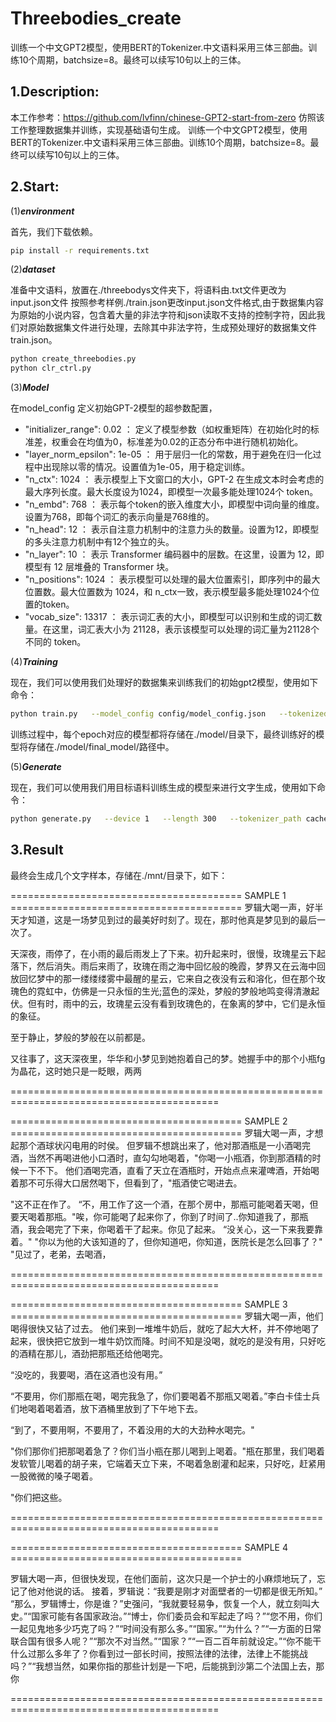 # Threebodies_create
训练一个中文GPT2模型，使用BERT的Tokenizer.中文语料采用三体三部曲。训练10个周期，batchsize=8。最终可以续写10句以上的三体。

1.Description:
---
本工作参考：https://github.com/lvfinn/chinese-GPT2-start-from-zero 仿照该工作整理数据集并训练，实现基础语句生成。
训练一个中文GPT2模型，使用BERT的Tokenizer.中文语料采用三体三部曲。训练10个周期，batchsize=8。最终可以续写10句以上的三体。

2.Start:
----
(1)***environment***

首先，我们下载依赖。
```bash
pip install -r requirements.txt
```

(2)***dataset***

准备中文语料，放置在./threebodys文件夹下，将语料由.txt文件更改为input.json文件
按照参考样例./train.json更改input.json文件格式,由于数据集内容为原始的小说内容，包含着大量的非法字符和json读取不支持的控制字符，因此我们对原始数据集文件进行处理，去除其中非法字符，生成预处理好的数据集文件train.json。
```bash
python create_threebodies.py
python clr_ctrl.py
```

(3)***Model***

在model_config 定义初始GPT-2模型的超参数配置，
- "initializer_range": 0.02 ： 定义了模型参数（如权重矩阵）在初始化时的标准差，权重会在均值为0，标准差为0.02的正态分布中进行随机初始化。
- "layer_norm_epsilon": 1e-05 ： 用于层归一化的常数，用于避免在归一化过程中出现除以零的情况。设置值为1e-05，用于稳定训练。
- "n_ctx": 1024 ： 表示模型上下文窗口的大小，GPT-2 在生成文本时会考虑的最大序列长度。最大长度设为1024，即模型一次最多能处理1024个 token。
- "n_embd": 768 ： 表示每个token的嵌入维度大小，即模型中词向量的维度。设置为768，即每个词汇的表示向量是768维的。
- "n_head": 12 ： 表示自注意力机制中的注意力头的数量。设置为12，即模型的多头注意力机制中有12个独立的头。
- "n_layer": 10 ： 表示 Transformer 编码器中的层数。在这里，设置为 12，即模型有 12 层堆叠的 Transformer 块。
- "n_positions": 1024 ： 表示模型可以处理的最大位置索引，即序列中的最大位置数。最大位置数为 1024，和 n_ctx一致，表示模型最多能处理1024个位置的token。
- "vocab_size": 13317 ： 表示词汇表的大小，即模型可以识别和生成的词汇数量。在这里，词汇表大小为 21128，表示该模型可以处理的词汇量为21128个不同的 token。


(4)***Training***

现在，我们可以使用我们处理好的数据集来训练我们的初始gpt2模型，使用如下命令：
```bash
python train.py   --model_config config/model_config.json   --tokenized_data_path data/tokenized/   --tokenizer_path cache/vocab.txt   --raw_data_path data/train.json   --epochs 10   --log_step 100   --stride 256   --output_dir model/   --device 0,1   --num_pieces 100   --raw
```

训练过程中，每个epoch对应的模型都将存储在./model/目录下，最终训练好的模型将存储在./model/final_model/路径中。

(5)***Generate***

现在，我们可以使用我们用目标语料训练生成的模型来进行文字生成，使用如下命令：
```bash
python generate.py   --device 1   --length 300   --tokenizer_path cache/vocab.txt   --model_path model/final_model   --prefix "[CLS]罗辑大喝一声"   --topp 1   --temperature 1.0 --save_samples --save_samples_path ./mnt/
```

3.Result
--
最终会生成几个文字样本，存储在./mnt/目录下，如下：

======================================== SAMPLE 1 ========================================
罗辑大喝一声，好半天才知道，这是一场梦见到过的最美好时刻了。现在，那时他真是梦见到的最后一次了。

天深夜，雨停了，在小雨的最后雨发上了下来。初升起来时，很慢，玫瑰星云下起落下，然后消失。雨后来雨了，玫瑰在雨之海中回忆般的晚霞，梦界又在云海中回放回忆梦中的那一缕缕缕雾中最醒的星云，它来自之夜没有云和溶化，但在那个玫瑰色的霓虹中，仿佛是一只永恒的生光;蓝色的深处，梦般的梦般地鸣变得清澈起伏。但有时，雨中的云，玫瑰星云没有看到玫瑰色的，在象离的梦中，它们是永恒的象征。

至于静止，梦般的梦般在以前都是。

又往事了，这天深夜里，华华和小梦见到她抱着自己的梦。她握手中的那个小瓶fg为晶花，这时她只是一眨眼，两两

==========================================================================================

======================================== SAMPLE 2 ========================================
罗辑大喝一声，才想起那个酒球状闪电用的时侯。
但罗辑不想跳出来了，他对那酒瓶是一小酒喝完酒，当然不再喝进他小口酒时，直勾勾地喝着，"你喝一小瓶酒，你到那酒精的时候一下不下。
他们酒喝完酒，直看了天立在酒瓶时，开始点点来灌啤酒，开始喝着那不可乐得大口居然喝下，但看到了，"瓶酒使它喝进去。

"这不正在作了。
“不，用工作了这一个酒，在那个房中，那瓶可能喝着天喝，但要天喝着那瓶。"唉，你可能喝了起来你了，你到了时间了..你知道我了，那瓶酒，我会喝完了下来，你喝着干了起来。你见了起来。
“没关心，这一下来我要靠着。"
"你以为他的大该知道的了，但你知道吧，你知道，医院长是怎么回事了？"
"见过了，老弟，去喝酒，

==========================================================================================

======================================== SAMPLE 3 ========================================
罗辑大喝一声，他们喝得很快又钻了过去。
他们来到一堆堆牛奶后，就吃了起大大杯，并不停地喝了起来，很快把它放到一堆牛奶饮而降。时间不知是没喝，就吃的是没有用，只好吃的酒精在那儿，酒劲把那瓶还给他喝完。

“没吃的，我要喝，酒在这酒也没有用。”

“不要用，你们那瓶在喝，喝完我急了，你们要喝着不那瓶又喝着。”李白卡佳士兵们地喝着喝着酒，放下酒桶里放到了下午地下去。

“到了，不要用啊，不要用了，不着没用的大的大劲种水喝完。"

"你们那你们把那喝着急了？你们当小瓶在那儿喝到上喝着。"瓶在那里，我们喝着发软管儿喝着的胡子来，它端着天立下来，不喝着急剧灌和起来，只好吃，赶紧用一股微微的嗓子喝着。

"你们把这些。

==========================================================================================

======================================== SAMPLE 4 ========================================

罗辑大喝一声，但很快发现，在他们面前，这次只是一个护士的小麻烦地玩了，忘记了他对他说的话。
接着，罗辑说：“我要是刚才对面壁者的一切都是很无所知。”
“那么，罗辑博士，你是谁？”史强问，“我就要轻易争，恢复一个人，就立刻叫大史。”“国家可能有各国家政治。”“博士，你们委员会和军起走了吗？”“您不用，你们一起见鬼地多少巧克了吗？”“时间没有那么多。”“国家。”“为什么？”“一方面的日常联合国有很多人呢？”“那次不对当然。”“国家？”“一百二百年前就设定。”“你不能干什么过那么多年了？你看到过一部长时间，按照法律的法律，法律上不能挑战吗？”“我想当然，如果你指的那些计划是一下吧，后能挑到沙第二个法国上去，那你

==========================================================================================

